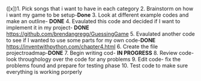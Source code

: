([x])1. Pick songs that i want to have in each category
2. Brainstorm on how i want my game to be setup-**Done**
3. Look at different example codes and make an outline- **DONE** 
4. Evaulated this code and decided if I want to implement it in my project- **DONE**
https://github.com/brendangregg/GuessingGame
5. Evaulated another code to see if I wanted to use some parts for my own code-**DONE**
https://inventwithpython.com/chapter4.html
6. Create the file projectroadmap-**DONE**
7. Begin writing cod- **IN PROGRESS**
8. Review code- look throughology over the code for any problems 
9. Edit code- fix the problems found and prepare for testing phase
10. Test code to make sure everything is working porperly
